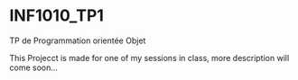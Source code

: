 # INF1010_TP1
TP de Programmation orientée Objet 

This Projecct is made for one of my sessions in class, more description will come soon... 
